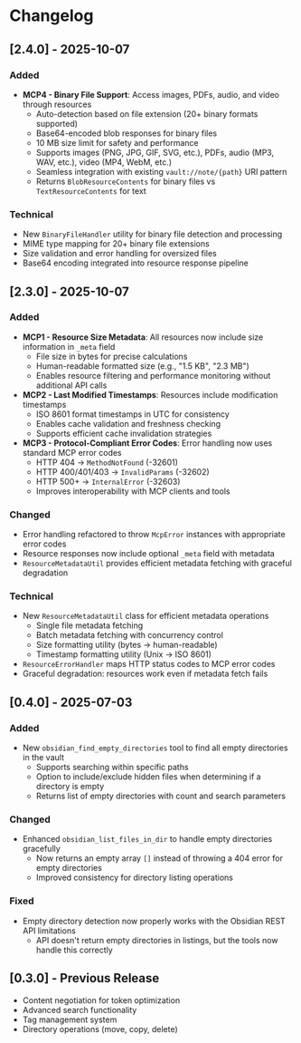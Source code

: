 # Changelog

## [2.4.0] - 2025-10-07

### Added
- **MCP4 - Binary File Support**: Access images, PDFs, audio, and video through resources
  - Auto-detection based on file extension (20+ binary formats supported)
  - Base64-encoded blob responses for binary files
  - 10 MB size limit for safety and performance
  - Supports images (PNG, JPG, GIF, SVG, etc.), PDFs, audio (MP3, WAV, etc.), video (MP4, WebM, etc.)
  - Seamless integration with existing `vault://note/{path}` URI pattern
  - Returns `BlobResourceContents` for binary files vs `TextResourceContents` for text

### Technical
- New `BinaryFileHandler` utility for binary file detection and processing
- MIME type mapping for 20+ binary file extensions
- Size validation and error handling for oversized files
- Base64 encoding integrated into resource response pipeline

## [2.3.0] - 2025-10-07

### Added
- **MCP1 - Resource Size Metadata**: All resources now include size information in `_meta` field
  - File size in bytes for precise calculations
  - Human-readable formatted size (e.g., "1.5 KB", "2.3 MB")
  - Enables resource filtering and performance monitoring without additional API calls
- **MCP2 - Last Modified Timestamps**: Resources include modification timestamps
  - ISO 8601 format timestamps in UTC for consistency
  - Enables cache validation and freshness checking
  - Supports efficient cache invalidation strategies
- **MCP3 - Protocol-Compliant Error Codes**: Error handling now uses standard MCP error codes
  - HTTP 404 → `MethodNotFound` (-32601)
  - HTTP 400/401/403 → `InvalidParams` (-32602)
  - HTTP 500+ → `InternalError` (-32603)
  - Improves interoperability with MCP clients and tools

### Changed
- Error handling refactored to throw `McpError` instances with appropriate error codes
- Resource responses now include optional `_meta` field with metadata
- `ResourceMetadataUtil` provides efficient metadata fetching with graceful degradation

### Technical
- New `ResourceMetadataUtil` class for efficient metadata operations
  - Single file metadata fetching
  - Batch metadata fetching with concurrency control
  - Size formatting utility (bytes → human-readable)
  - Timestamp formatting utility (Unix → ISO 8601)
- `ResourceErrorHandler` maps HTTP status codes to MCP error codes
- Graceful degradation: resources work even if metadata fetch fails

## [0.4.0] - 2025-07-03

### Added
- New `obsidian_find_empty_directories` tool to find all empty directories in the vault
  - Supports searching within specific paths
  - Option to include/exclude hidden files when determining if a directory is empty
  - Returns list of empty directories with count and search parameters

### Changed
- Enhanced `obsidian_list_files_in_dir` to handle empty directories gracefully
  - Now returns an empty array `[]` instead of throwing a 404 error for empty directories
  - Improved consistency for directory listing operations

### Fixed
- Empty directory detection now properly works with the Obsidian REST API limitations
  - API doesn't return empty directories in listings, but the tools now handle this correctly

## [0.3.0] - Previous Release
- Content negotiation for token optimization
- Advanced search functionality
- Tag management system
- Directory operations (move, copy, delete)
